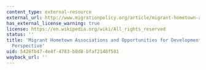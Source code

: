 ```yaml
---
content_type: external-resource
external_url: http://www.migrationpolicy.org/article/migrant-hometown-associations-and-opportunities-development-global-perspective
has_external_license_warning: true
license: https://en.wikipedia.org/wiki/All_rights_reserved
status: ''
title: 'Migrant Hometown Associations and Opportunities for Development: A Global
  Perspective'
uid: 5428fb47-4e4f-4783-b0d8-bfaf2148f581
wayback_url: ''
---
```

